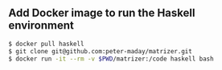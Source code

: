 ## Add Docker image to run the Haskell environment

```bash
$ docker pull haskell
$ git clone git@github.com:peter-maday/matrizer.git
$ docker run -it --rm -v $PWD/matrizer:/code haskell bash
```
